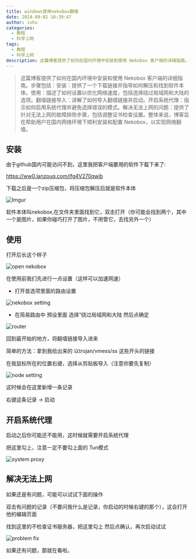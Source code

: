 ```yaml
---
title: windows使用nekobox翻墙
date: 2024-09-02 10:39:47
author: ivhu
categories:
  - 教程
  - 科学上网
tags:
  - 教程
  - 科学上网
description: 这篇博客提供了如何在国内环境中安装和使用 Nekobox 客户端的详细指南。步骤包括：安装：提供了一个下载链接并指导如何解压和找到软件本体。使用：描述了如何设置以优化网络速度，包括选择绕过局域网和大陆的选项。翻墙链接导入：讲解了如何导入翻墙链接并启动。开启系统代理：指示如何启用系统代理并避免选择错误的模式。解决无法上网的问题：提供了针对无法上网的故障排除步骤，包括调整证书检查设置。整体来说，博客旨在帮助用户在国内网络环境下顺利安装和配置 Nekobox，以实现网络翻墙。
---
```


> 这篇博客提供了如何在国内环境中安装和使用 Nekobox 客户端的详细指南。步骤包括：安装：提供了一个下载链接并指导如何解压和找到软件本体。使用：描述了如何设置以优化网络速度，包括选择绕过局域网和大陆的选项。翻墙链接导入：讲解了如何导入翻墙链接并启动。开启系统代理：指示如何启用系统代理并避免选择错误的模式。解决无法上网的问题：提供了针对无法上网的故障排除步骤，包括调整证书检查设置。整体来说，博客旨在帮助用户在国内网络环境下顺利安装和配置 Nekobox，以实现网络翻墙。

## 安装

由于github国内可能访问不到，这里我把客户端要用的软件下载下来了:

<https://ww0.lanzouq.com/ifg4V270qwib>

下载之后是一个zip压缩包，将压缩包解压后就是软件本体

![Imgur](https://pic.imgdb.cn/item/66da73bad9c307b7e9c6ecf4.png)

软件本体叫nekobox,在文件夹里面找到它，双击打开（你可能会找到两个，其中一个是图片，如果你碰巧打开了图片，不用管它，去找另外一个）

## 使用

打开后长这个样子

![open nekobox](https://pic.imgdb.cn/item/66da73ccd9c307b7e9c6fa5f.png)

在使用前我们先进行一点设置（这样可以加速网速）

- 打开首选项里面的路由设置

![nekobox setting](https://pic.imgdb.cn/item/66da73e3d9c307b7e9c71126.png)

- 在简易路由中 预设里面 选择“绕过局域网和大陆 然后点确定

![router](https://pic.imgdb.cn/item/66da73efd9c307b7e9c71a7b.png)

回到最开始的地方，将翻墙链接导入进来

简单的方法：拿到我给出来的 以trojan/vmess/ss 这些开头的链接

在我鼠标所在的位置右键，选择从剪贴板导入（注意你要先复制）

![node setting](https://pic.imgdb.cn/item/66da73fdd9c307b7e9c726d2.png)

这时候会在这里新增一条记录

右键这条记录 -> 启动

## 开启系统代理

启动之后你可能还不能用，这时候就需要开启系统代理

把这里勾上，注意一定不要勾上面的 Tun模式

![system proxy](https://pic.imgdb.cn/item/66da740bd9c307b7e9c73148.png)

## 解决无法上网

如果还是有问题，可能可以试试下面的操作

双击有问题的记录（不要问我什么是记录，你启动的时候右键的那个），这会打开他的编辑页面

找到这里的不检查证书服务器，把这里勾上 然后点确认，再次启动试试

![problem fix](https://pic.imgdb.cn/item/66da7419d9c307b7e9c73bf9.png)

如果还有问题，那就在看啦。
